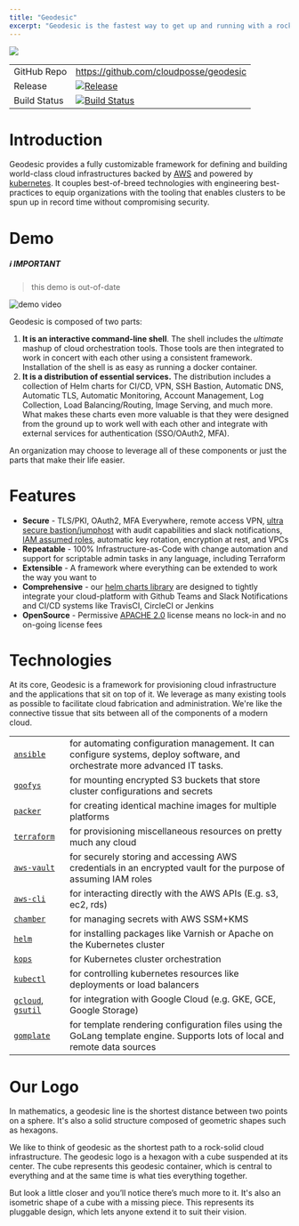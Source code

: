 ```yaml
---
title: "Geodesic"
excerpt: "Geodesic is the fastest way to get up and running with a rock solid, production-grade cloud platform."
---
```

![](/images/638d917-geodesic-small.png)


|||
|------|------|
|GitHub Repo|https://github.com/cloudposse/geodesic|
|Release|[![Release](https://img.shields.io/github/release/cloudposse/geodesic.svg)](https://github.com/cloudposse/geodesic/releases)|
|Build Status|[![Build Status](https://travis-ci.org/cloudposse/geodesic.svg?branch=master)](https://travis-ci.org/cloudposse/geodesic)|

# Introduction

Geodesic provides a fully customizable framework for defining and building world-class cloud infrastructures backed by [AWS](https://aws.amazon.com/) and powered by [kubernetes](https://kubernetes.io/). It couples best-of-breed technologies with engineering best-practices to equip organizations with the tooling that enables clusters to be spun up in record time without compromising security.

# Demo

##### :information_source: IMPORTANT
> this demo is out-of-date

![demo video](https://media.giphy.com/media/26FmS6BRnPVPo2FDq/source.gif)

Geodesic is composed of two parts:

1. **It is an interactive command-line shell**. The shell includes the *ultimate* mashup of cloud orchestration tools. Those tools are then integrated to work in concert with each other using a consistent framework. Installation of the shell is as easy as running a docker container.  
2. **It is a distribution of essential services.** The distribution includes a collection of Helm charts for CI/CD, VPN, SSH Bastion, Automatic DNS, Automatic TLS,  Automatic Monitoring, Account Management, Log Collection, Load Balancing/Routing, Image Serving, and much more. What makes these charts even more valuable is that they were designed from the ground up to work well with each other and integrate with external services for authentication (SSO/OAuth2, MFA).

An organization may choose to leverage all of these components or just the parts that make their life easier.

# Features
* **Secure** - TLS/PKI, OAuth2, MFA Everywhere, remote access VPN, [ultra secure bastion/jumphost](https://github.com/cloudposse/bastion) with audit capabilities and slack notifications, [IAM assumed roles](https://github.com/99designs/aws-vault/), automatic key rotation, encryption at rest, and VPCs
* **Repeatable** - 100% Infrastructure-as-Code with change automation and support for scriptable admin tasks in any language, including Terraform
* **Extensible** - A framework where everything can be extended to work the way you want to
* **Comprehensive** - our [helm charts library](https://github.com/cloudposse/charts) are designed to tightly integrate your cloud-platform with Github Teams and Slack Notifications and CI/CD systems like TravisCI, CircleCI or Jenkins
* **OpenSource** - Permissive [APACHE 2.0](https://github.com/cloudposse/geodesic/blob/master/LICENSE) license means no lock-in and no on-going license fees


# Technologies

At its core, Geodesic is a framework for provisioning cloud infrastructure and the applications that sit on top of it. We leverage as many existing tools as possible to facilitate cloud fabrication and administration. We're like the connective tissue that sits between all of the components of a modern cloud.

|||
|------|------|
|[`ansible`](http://docs.ansible.com/ansible/latest/index.html)|for automating configuration management. It can configure systems, deploy software, and orchestrate more advanced IT tasks.|
|[`goofys`](https://github.com/kahing/goofys/)|for mounting encrypted S3 buckets that store cluster configurations and secrets|
|[`packer`](https://github.com/hashicorp/packer/)|for creating identical machine images for multiple platforms|
|[`terraform`](https://github.com/hashicorp/terraform/)|for provisioning miscellaneous resources on pretty much any cloud|
|[`aws-vault`](https://github.com/99designs/aws-vault)|for securely storing and accessing AWS credentials in an encrypted vault for the purpose of assuming IAM roles|
|[`aws-cli`](https://github.com/aws/aws-cli/)|for interacting directly with the AWS APIs (E.g. s3, ec2, rds)|
|[`chamber`](https://github.com/segmentio/chamber)|for managing secrets with AWS SSM+KMS|
|[`helm`](https://github.com/kubernetes/helm/)|for installing packages like Varnish or Apache on the Kubernetes cluster|
|[`kops`](https://github.com/kubernetes/kops/)|for Kubernetes cluster orchestration|
|[`kubectl`](https://kubernetes.io/docs/user-guide/kubectl-overview/)|for controlling kubernetes resources like deployments or load balancers|
|[`gcloud`, `gsutil`](https://cloud.google.com/sdk/)|for integration with Google Cloud (e.g. GKE, GCE, Google Storage)|
|[`gomplate`](https://github.com/hairyhenderson/gomplate/)|for template rendering configuration files using the GoLang template engine. Supports lots of local and remote data sources|


# Our Logo

In mathematics, a geodesic line is the shortest distance between two points on a sphere. It's also a solid structure composed of geometric shapes such as hexagons.

We like to think of geodesic as the shortest path to a rock-solid cloud infrastructure. The geodesic logo is a hexagon with a cube suspended at its center. The cube represents this geodesic container, which is central to everything and at the same time is what ties everything together.

But look a little closer and you’ll notice there’s much more to it. It's also an isometric shape of a cube with a missing piece. This represents its pluggable design, which lets anyone extend it to suit their vision.